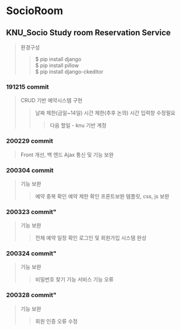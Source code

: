 # SocioRoom
## KNU_Socio Study room Reservation Service
>환경구성
>>$ pip install django  
>>$ pip install pillow  
>>$ pip install django-ckeditor

### 191215 commit
>CRUD 기반 예약시스템 구현
>>날짜 제한(금일~14일)
>>시간 제한(추후 논의)
>>시간 입력창 수정필요
>>>다음 할일 - knu 기반 계정

### 200229 commit
>Front 개선, 백 엔드 Ajax 통신 및 기능 보완

### 200304 commit
>기능 보완
>>예약 중복 확인
>>예약 제한 확인
>프론트보완
>>템플릿, css, js 보완

### 200323 commit"
>기능 보완
>>전체 예약 일정 확인
>>로그인 및 회원가입 시스템 완성

### 200324 commit"
>기능 보완
>>비밀번호 찾기 기능
>>서비스 기능 오류  

### 200328 commit"
>기능 보완  
>>회원 인증 오류 수정
